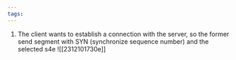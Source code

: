 ```yaml
---
tags:
---
```

1. The client wants to establish a connection with the server, so the former send segment with SYN (synchronize sequence number) and the selected s4e
![[2312101730e]]